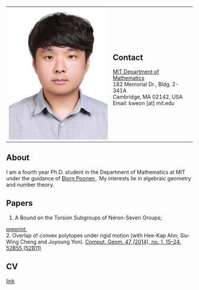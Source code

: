<table border="0px" cellspacing="0px" cellpadding="0px">
    <td>
        <img src="pics/Pic_02.jpg?raw=true" width="280px" />
    </td>
    <td>
        <h2>Contact</h2>
        <a href="http://math.mit.edu/index.php">
            MIT Department of Mathematics </a><br/>
        182 Memorial Dr., Bldg. 2-341A <br/>
        Cambridge, MA 02142, USA <br/>
Email: kweon [at] mit.edu
    </td>
</table>

## About
I am a fourth year Ph.D. student in the Department of Mathematics at MIT under the guidance of 
<a href="http://www-math.mit.edu/~poonen/">
    Bjorn Poonen
</a>
. My interests lie in algebraic geometry and number theory.

## Papers
1. A Bound on the Torsion Subgroups of Néron-Severi Groups; 
<a href="https://arxiv.org/pdf/1902.02753.pdf">
    preprint.
</a></br>
2. Overlap of convex polytopes under rigid motion (with Hee-Kap Ahn; Siu-Wing Cheng and Juyoung Yon). 
<a href="https://www.sciencedirect.com/science/article/pii/S0925772113000941">
Comput. Geom. 47 (2014), no. 1, 15–24. 52B55 (52B11)
</a>

## CV
[link](https://github.com/kweon7182/kweon7182.github.io/raw/master/files/CV.pdf)
